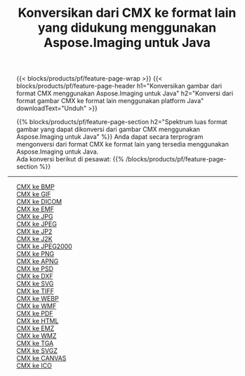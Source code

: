 ﻿---
title: Konversikan dari CMX ke format lain yang didukung menggunakan Aspose.Imaging untuk Java 
weight: 3920
url: /id/java/conversion/from/cmx 
lang: id
langdirlevel: 2
locales: zh-hans,ja,it,ru,de,es,fr,nl,id,lt,pl,pt,vi,tr,ko,zh-hant,ar,hi,th,sv,cs,uk,he
description: Aspose.Imaging dapat dengan mudah mengonversi dari CMX ke format lain menggunakan platform Java
---

{{< blocks/products/pf/feature-page-wrap >}}
{{< blocks/products/pf/feature-page-header h1="Konversikan gambar dari format CMX menggunakan Aspose.Imaging untuk Java" h2="Konversi dari format gambar CMX ke format lain menggunakan platform Java" downloadText="Unduh" >}}


{{% blocks/products/pf/feature-page-section  h2="Spektrum luas format gambar yang dapat dikonversi dari gambar CMX menggunakan Aspose.Imaging untuk Java" %}}
Anda dapat secara terprogram mengonversi dari format CMX ke format lain yang tersedia menggunakan
Aspose.Imaging untuk Java.
<br/>
Ada konversi berikut di pesawat:
{{% /blocks/products/pf/feature-page-section %}}
<div class="container-fluid productfamilypage bg-gray">
    <div class="convertypes bg-gray agp-content section">
        <div class="container">
		<hr style="margin-left:-20px;"/>
		<div class="row other-converters">
		    <div class='col-md-2 other-converter remove-lp remove-rp'><a href="/imaging/id/java/conversion/cmx-to-bmp" >CMX ke BMP</a></div><div class='col-md-2 other-converter remove-lp remove-rp'><a href="/imaging/id/java/conversion/cmx-to-gif" >CMX ke GIF</a></div><div class='col-md-2 other-converter remove-lp remove-rp'><a href="/imaging/id/java/conversion/cmx-to-dicom" >CMX ke DICOM</a></div><div class='col-md-2 other-converter remove-lp remove-rp'><a href="/imaging/id/java/conversion/cmx-to-emf" >CMX ke EMF</a></div><div class='col-md-2 other-converter remove-lp remove-rp'><a href="/imaging/id/java/conversion/cmx-to-jpg" >CMX ke JPG</a></div><div class='col-md-2 other-converter remove-lp remove-rp'><a href="/imaging/id/java/conversion/cmx-to-jpeg" >CMX ke JPEG</a></div><div class='col-md-2 other-converter remove-lp remove-rp'><a href="/imaging/id/java/conversion/cmx-to-jp2" >CMX ke JP2</a></div><div class='col-md-2 other-converter remove-lp remove-rp'><a href="/imaging/id/java/conversion/cmx-to-j2k" >CMX ke J2K</a></div><div class='col-md-2 other-converter remove-lp remove-rp'><a href="/imaging/id/java/conversion/cmx-to-jpeg2000" >CMX ke JPEG2000</a></div><div class='col-md-2 other-converter remove-lp remove-rp'><a href="/imaging/id/java/conversion/cmx-to-png" >CMX ke PNG</a></div><div class='col-md-2 other-converter remove-lp remove-rp'><a href="/imaging/id/java/conversion/cmx-to-apng" >CMX ke APNG</a></div><div class='col-md-2 other-converter remove-lp remove-rp'><a href="/imaging/id/java/conversion/cmx-to-psd" >CMX ke PSD</a></div><div class='col-md-2 other-converter remove-lp remove-rp'><a href="/imaging/id/java/conversion/cmx-to-dxf" >CMX ke DXF</a></div><div class='col-md-2 other-converter remove-lp remove-rp'><a href="/imaging/id/java/conversion/cmx-to-svg" >CMX ke SVG</a></div><div class='col-md-2 other-converter remove-lp remove-rp'><a href="/imaging/id/java/conversion/cmx-to-tiff" >CMX ke TIFF</a></div><div class='col-md-2 other-converter remove-lp remove-rp'><a href="/imaging/id/java/conversion/cmx-to-webp" >CMX ke WEBP</a></div><div class='col-md-2 other-converter remove-lp remove-rp'><a href="/imaging/id/java/conversion/cmx-to-wmf" >CMX ke WMF</a></div><div class='col-md-2 other-converter remove-lp remove-rp'><a href="/imaging/id/java/conversion/cmx-to-pdf" >CMX ke PDF</a></div><div class='col-md-2 other-converter remove-lp remove-rp'><a href="/imaging/id/java/conversion/cmx-to-html" >CMX ke HTML</a></div><div class='col-md-2 other-converter remove-lp remove-rp'><a href="/imaging/id/java/conversion/cmx-to-emz" >CMX ke EMZ</a></div><div class='col-md-2 other-converter remove-lp remove-rp'><a href="/imaging/id/java/conversion/cmx-to-wmz" >CMX ke WMZ</a></div><div class='col-md-2 other-converter remove-lp remove-rp'><a href="/imaging/id/java/conversion/cmx-to-tga" >CMX ke TGA</a></div><div class='col-md-2 other-converter remove-lp remove-rp'><a href="/imaging/id/java/conversion/cmx-to-svgz" >CMX ke SVGZ</a></div><div class='col-md-2 other-converter remove-lp remove-rp'><a href="/imaging/id/java/conversion/cmx-to-canvas" >CMX ke CANVAS</a></div><div class='col-md-2 other-converter remove-lp remove-rp'><a href="/imaging/id/java/conversion/cmx-to-ico" >CMX ke ICO</a></div>
                </div>
        </div>
    </div>
</div>
<br/>

